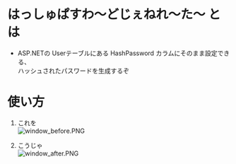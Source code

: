 # はっしゅぱすわ～どじぇねれ～た～ とは #

* ASP.NETの Userテーブルにある HashPassword カラムにそのまま設定できる、  
ハッシュされたパスワードを生成するぞ

# 使い方 #

1. これを  
![window_before.PNG](https://bitbucket.org/repo/g4K6B7/images/1146227433-window_before.PNG)

2. こうじゃ  
![window_after.PNG](https://bitbucket.org/repo/g4K6B7/images/4164627637-window_after.PNG)